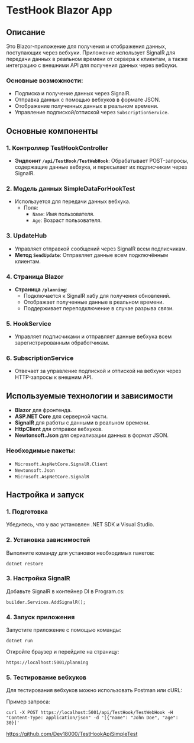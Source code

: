 # TestHook Blazor App

## Описание

Это Blazor-приложение для получения и отображения данных, поступающих через вебхуки. Приложение использует SignalR для передачи данных в реальном времени от сервера к клиентам, а также интеграцию с внешними API для получения данных через вебхуки.

### Основные возможности:

- Подписка и получение данных через SignalR.
- Отправка данных с помощью вебхуков в формате JSON.
- Отображение полученных данных в реальном времени.
- Управление подпиской/отпиской через `SubscriptionService`.

## Основные компоненты

### 1. **Контроллер TestHookController**

- **Эндпоинт `/api/TestHook/TestWebHook`**: 
  Обрабатывает POST-запросы, содержащие данные вебхука, и пересылает их подписчикам через SignalR.

### 2. **Модель данных SimpleDataForHookTest**

- Используется для передачи данных вебхука.
  - Поля:
    - `Name`: Имя пользователя.
    - `Age`: Возраст пользователя.

### 3. **UpdateHub**

- Управляет отправкой сообщений через SignalR всем подписчикам.
- **Метод `SendUpdate`**: Отправляет данные всем подключённым клиентам.

### 4. **Страница Blazor**

- **Страница `/planning`**:
  - Подключается к SignalR хабу для получения обновлений.
  - Отображает полученные данные в реальном времени.
  - Поддерживает переподключение в случае разрыва связи.

### 5. **HookService**

- Управляет подписчиками и отправляет данные вебхука всем зарегистрированным обработчикам.

### 6. **SubscriptionService**

- Отвечает за управление подпиской и отпиской на вебхуки через HTTP-запросы к внешним API.

## Используемые технологии и зависимости

- **Blazor** для фронтенда.
- **ASP.NET Core** для серверной части.
- **SignalR** для работы с данными в реальном времени.
- **HttpClient** для отправки вебхуков.
- **Newtonsoft.Json** для сериализации данных в формат JSON.

### Необходимые пакеты:

- `Microsoft.AspNetCore.SignalR.Client`
- `Newtonsoft.Json`
- `Microsoft.AspNetCore.SignalR`

## Настройка и запуск

### 1. Подготовка

Убедитесь, что у вас установлен .NET SDK и Visual Studio.

### 2. Установка зависимостей

Выполните команду для установки необходимых пакетов:

```
dotnet restore
```

### 3. Настройка SignalR

Добавьте SignalR в контейнер DI в Program.cs:

```
builder.Services.AddSignalR();
```

### 4. Запуск приложения

Запустите приложение с помощью команды:

```
dotnet run
```

Откройте браузер и перейдите на страницу:

```
https://localhost:5001/planning
```

### 5. Тестирование вебхуков

Для тестирования вебхуков можно использовать Postman или cURL:

Пример запроса:

```
curl -X POST https://localhost:5001/api/TestHook/TestWebHook -H "Content-Type: application/json" -d '[{"name": "John Doe", "age": 30}]'
```

https://github.com/Dev18000/TestHookApiSimpleTest


